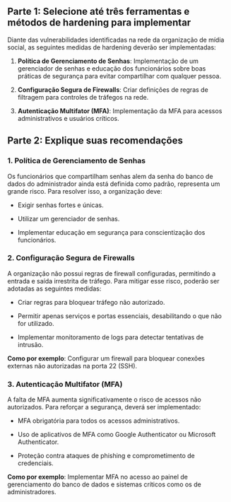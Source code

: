## Parte 1: Selecione até três ferramentas e métodos de hardening para implementar

Diante das vulnerabilidades identificadas na rede da organização de mídia social, as seguintes medidas de hardening deverão ser implementadas:

1. **Política de Gerenciamento de Senhas**: Implementação de um gerenciador de senhas e educação dos funcionários sobre boas práticas de segurança para evitar compartilhar com qualquer pessoa.
    
2. **Configuração Segura de Firewalls**: Criar definições de regras de filtragem para controles de tráfegos na rede.
    
3. **Autenticação Multifator (MFA)**: Implementação da MFA para acessos administrativos e usuários críticos.
    

## Parte 2: Explique suas recomendações

### 1. Política de Gerenciamento de Senhas

Os funcionários que compartilham senhas alem da senha do banco de dados do administrador ainda está definida como padrão, representa um grande risco. Para resolver isso, a organização deve:

- Exigir senhas fortes e únicas.
    
- Utilizar um gerenciador de senhas.
    
- Implementar educação em segurança para conscientização dos funcionários.
    

### 2. Configuração Segura de Firewalls

A organização não possui regras de firewall configuradas, permitindo a entrada e saída irrestrita de tráfego. Para mitigar esse risco, poderão ser adotadas as seguintes medidas:

- Criar regras para bloquear tráfego não autorizado.
    
- Permitir apenas serviços e portas essenciais, desabilitando o que não for utilizado.
    
- Implementar monitoramento de logs para detectar tentativas de intrusão.
    

**Como por exemplo**: Configurar um firewall para bloquear conexões externas não autorizadas na porta 22 (SSH).

### 3. Autenticação Multifator (MFA)

A falta de MFA aumenta significativamente o risco de acessos não autorizados. Para reforçar a segurança, deverá ser implementado:

- MFA obrigatória para todos os acessos administrativos.
    
- Uso de aplicativos de MFA como Google Authenticator ou Microsoft Authenticator.
    
- Proteção contra ataques de phishing e comprometimento de credenciais.
    

**Como por exemplo**: Implementar MFA no acesso ao painel de gerenciamento do banco de dados e sistemas críticos como os de administradores.
